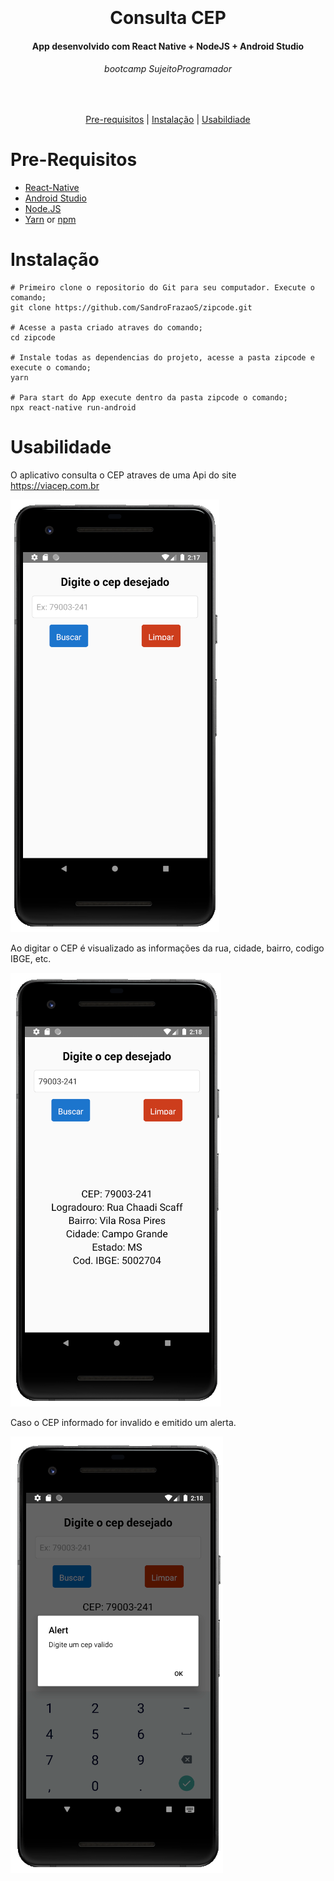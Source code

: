 <h1 align="center">
  <br>
  <br>
  Consulta CEP
</h1>

<h4 align="center">
   App desenvolvido com React Native + NodeJS + Android Studio 
</h4>

<h6 align="center">
  bootcamp SujeitoProgramador
</h6>

<br/>

<p align="center">
  <a href="#Pre-Requisitos">Pre-requisitos</a> |
  <a href="#Instalação">Instalação</a> |
  <a href="#Usabilidade">Usabildiade</a>
</p>

# Pre-Requisitos

* [React-Native](https://reactnative.dev/)
* [Android Studio](https://developer.android.com/studio) 
* [Node.JS](https://nodejs.org/)
* [Yarn](https://classic.yarnpkg.com/) or [npm](https://www.npmjs.com/get-npm)

# Instalação
```
# Primeiro clone o repositorio do Git para seu computador. Execute o comando; 
git clone https://github.com/SandroFrazaoS/zipcode.git

# Acesse a pasta criado atraves do comando; 
cd zipcode

# Instale todas as dependencias do projeto, acesse a pasta zipcode e execute o comando;
yarn

# Para start do App execute dentro da pasta zipcode o comando;
npx react-native run-android
```

# Usabilidade

O aplicativo consulta o CEP atraves de uma Api do site https://viacep.com.br


![1][tela1]

Ao digitar o CEP é visualizado as informações da rua, cidade, bairro, codigo IBGE, etc. 

![2][tela2]

Caso o CEP informado for invalido e emitido um alerta.

![3][tela3]



[tela1]: Tela1.png
[tela2]: Tela2.png
[tela3]: Tela3.png
